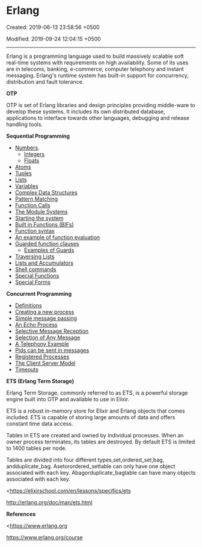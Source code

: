 # Erlang

Created: 2019-06-13 23:58:56 +0500

Modified: 2019-09-24 12:04:15 +0500

---

Erlang is a programming language used to build massively scalable soft real-time systems with requirements on high availability. Some of its uses are in telecoms, banking, e-commerce, computer telephony and instant messaging. Erlang's runtime system has built-in support for concurrency, distribution and fault tolerance.



**OTP**

OTP is set of Erlang libraries and design principles providing middle-ware to develop these systems. It includes its own distributed database, applications to interface towards other languages, debugging and release handling tools.



**Sequential Programming**
-   [Numbers](https://www.erlang.org/course/sequential-programming#numbers).
    -   [Integers](https://www.erlang.org/course/sequential-programming#integers)
    -   [Floats](https://www.erlang.org/course/sequential-programming#floats)
-   [Atoms](https://www.erlang.org/course/sequential-programming#atoms)
-   [Tuples](https://www.erlang.org/course/sequential-programming#tuples)
-   [Lists](https://www.erlang.org/course/sequential-programming#lists)
-   [Variables](https://www.erlang.org/course/sequential-programming#variables)
-   [Complex Data Structures](https://www.erlang.org/course/sequential-programming#complex)
-   [Pattern Matching](https://www.erlang.org/course/sequential-programming#patterns)
-   [Function Calls](https://www.erlang.org/course/sequential-programming#functions)
-   [The Module Systems](https://www.erlang.org/course/sequential-programming#modules)
-   [Starting the system](https://www.erlang.org/course/sequential-programming#starting)
-   [Built in Functions (BIFs)](https://www.erlang.org/course/sequential-programming#bifs)
-   [Function syntax](https://www.erlang.org/course/sequential-programming#funcsyntax)
-   [An example of function evaluation](https://www.erlang.org/course/sequential-programming#evaluation)
-   [Guarded function clauses](https://www.erlang.org/course/sequential-programming#guardedfuncs)
    -   [Examples of Guards](https://www.erlang.org/course/sequential-programming#guardexample)
-   [Traversing Lists](https://www.erlang.org/course/sequential-programming#listtrav)
-   [Lists and Accumulators](https://www.erlang.org/course/sequential-programming#listacc)
-   [Shell commands](https://www.erlang.org/course/sequential-programming#shell)
-   [Special Functions](https://www.erlang.org/course/sequential-programming#specialfuncs)
-   [Special Forms](https://www.erlang.org/course/sequential-programming#specialforms)



**Concurrent Programming**
-   [Definitions](https://www.erlang.org/course/concurrent-programming#defs)
-   [Creating a new process](https://www.erlang.org/course/concurrent-programming#newproc)
-   [Simple message passing](https://www.erlang.org/course/concurrent-programming#messages)
-   [An Echo Process](https://www.erlang.org/course/concurrent-programming#echo)
-   [Selective Message Reception](https://www.erlang.org/course/concurrent-programming#select)
-   [Selection of Any Message](https://www.erlang.org/course/concurrent-programming#selectany)
-   [A Telephony Example](https://www.erlang.org/course/concurrent-programming#telephone)
-   [Pids can be sent in messages](https://www.erlang.org/course/concurrent-programming#pidmsg)
-   [Registered Processes](https://www.erlang.org/course/concurrent-programming#registered)
-   [The Client Server Model](https://www.erlang.org/course/concurrent-programming#clientserver)
-   [Timeouts](https://www.erlang.org/course/concurrent-programming#timeouts)



**ETS (Erlang Term Storage)**

Erlang Term Storage, commonly referred to as ETS, is a powerful storage engine built into OTP and available to use in Elixir.



ETS is a robust in-memory store for Elixir and Erlang objects that comes included. ETS is capable of storing large amounts of data and offers constant time data access.

Tables in ETS are created and owned by individual processes. When an owner process terminates, its tables are destroyed. By default ETS is limited to 1400 tables per node.



Tables are divided into four different types,set,ordered_set,bag, andduplicate_bag. Asetorordered_settable can only have one object associated with each key. Abagorduplicate_bagtable can have many objects associated with each key.



<https://elixirschool.com/en/lessons/specifics/ets

<http://erlang.org/doc/man/ets.html>



**References**

<https://www.erlang.org

<https://www.erlang.org/course>
